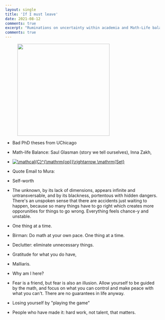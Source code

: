 ```yaml
---
layout: single
title: 'If I must leave'
date: 2021-08-12
comments: true
excerpt: "Ruminations on uncertainty within academia and Math-Life balance"
comments: true
---
```


<figure>  
<img src='https://puzzledoyster.github.io/images/onleavingphoto.jpg' width="300" 
     height="300" class ="center">
</figure>


- Bad PhD theses from UChicago
- Math-life Balance: Saul Glasman (story we tell ourselves), Inna Zakh,
- <a href="https://www.codecogs.com/eqnedit.php?latex=\mathcal{C}^{\mathrm{op}}\rightarrow&space;\mathrm{Set}" target="_blank"><img src="https://latex.codecogs.com/gif.latex?\mathcal{C}^{\mathrm{op}}\rightarrow&space;\mathrm{Set}" title="\mathcal{C}^{\mathrm{op}}\rightarrow \mathrm{Set}" /></a>
- Quote Email to Mura: 
- Self-worth
- The unknown, by its lack of dimensions, appears infinite and untransversable, and by its blackness, portentous with hidden dangers. There's an unspoken sense that there are accidents just waiting to happen, because so many things have to go right which creates more opporunities for things to go wrong. Everything feels chance-y and unstable.
- One thing at a time. 
- Birman: Do math at your own pace. One thing at a time.
- Declutter: eliminate unnecessary things.
- Gratitude for what you do have, 

- Malliaris.
- Why am I here? 
- Fear is a friend, but fear is also an illusion. Allow yourself to be guided by the math, and focus on what you can control and make peace with what you can't. There are no guarantees in life anyway.
- Losing yourself by "playing the game"
- People who have made it: hard work, not talent, that matters.
